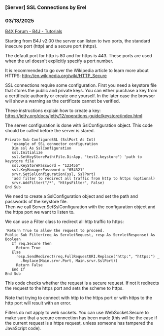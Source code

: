 ### [Server] SSL Connections by Erel
### 03/13/2025
[B4X Forum - B4J - Tutorials](https://www.b4x.com/android/forum/threads/40130/)

Starting from B4J v2.00 the server can listen to two ports, the standard insecure port (http) and a secure port (https).  
  
The default port for http is 80 and for https is 443. These ports are used when the url doesn't explicitly specify a port number.  
  
It is recommended to go over the Wikipedia article to learn more about HTTPS: <http://en.wikipedia.org/wiki/HTTP_Secure>  
  
SSL connections require some configuration. First you need a keystore file that stores the public and private keys. You can either purchase a key from a certificate authority or create one yourself. In the later case the browser will show a warning as the certificate cannot be verified.  
  
These instructions explain how to create a key: <https://jetty.org/docs/jetty/12/operations-guide/keystore/index.html>  
  
The server configuration is done with SslConfiguration object. This code should be called before the server is stared.  

```B4X
Private Sub ConfigureSSL (SslPort As Int)  
   'example of SSL connector configuration  
   Dim ssl As SslConfiguration  
   ssl.Initialize  
   ssl.SetKeyStorePath(File.DirApp, "test2.keystore") 'path to keystore file  
   ssl.KeyStorePassword = "123456"  
   ssl.KeyManagerPassword = "654321"  
   srvr.SetSslConfiguration(ssl, SslPort)  
   'add filter to redirect all traffic from http to https (optional)  
   srvr.AddFilter("/*", "HttpsFilter", False)  
End Sub
```

  
We need to create a SslConfiguration object and set the path and passwords of the keystore file.  
Then we call Server.SetSslConfiguration with the configuration object and the https port we want to listen to.  
  
  
We can use a Filter class to redirect all http traffic to https:  

```B4X
'Return True to allow the request to proceed.  
Public Sub Filter(req As ServletRequest, resp As ServletResponse) As Boolean  
   If req.Secure Then  
     Return True  
   Else  
     resp.SendRedirect(req.FullRequestURI.Replace("http:", "https:") _  
       .Replace(Main.srvr.Port, Main.srvr.SslPort))  
     Return False  
   End If  
End Sub
```

  
This code checks whether the request is a secure request. If not it redirects the request to the https port and sets the scheme to https.  
  
Note that trying to connect with http to the https port or with https to the http port will result with an error.  
  
Filters do not apply to web sockets. You can use WebSocket.Secure to make sure that a secure connection has been made (this will be the case if the current request is a https request, unless someone has tampered the JavaScript code).